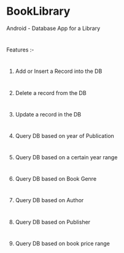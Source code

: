 # BookLibrary
Android - Database App for a Library
#
Features :-
#
1) Add or Insert a Record into the DB
#
2) Delete a record from the DB
#
3) Update a record in the DB
#
4) Query DB based on year of Publication
#
5) Query DB based on a certain year range
#
6) Query DB based on Book Genre
#
7) Query DB based on Author
#
8) Query DB based on Publisher
#
9) Query DB based on book price range
